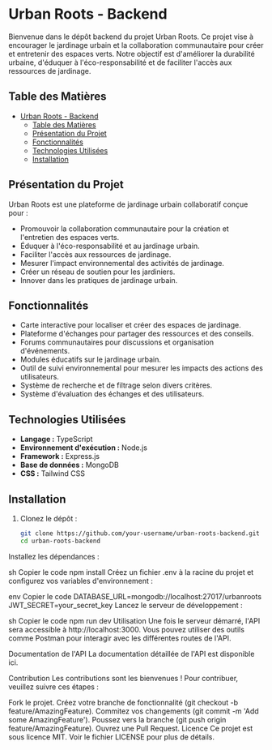 # Urban Roots - Backend

Bienvenue dans le dépôt backend du projet Urban Roots. Ce projet vise à encourager le jardinage urbain et la collaboration communautaire pour créer et entretenir des espaces verts. Notre objectif est d'améliorer la durabilité urbaine, d'éduquer à l'éco-responsabilité et de faciliter l'accès aux ressources de jardinage.

## Table des Matières

- [Urban Roots - Backend](#urban-roots---backend)
  - [Table des Matières](#table-des-matières)
  - [Présentation du Projet](#présentation-du-projet)
  - [Fonctionnalités](#fonctionnalités)
  - [Technologies Utilisées](#technologies-utilisées)
  - [Installation](#installation)

## Présentation du Projet

Urban Roots est une plateforme de jardinage urbain collaboratif conçue pour :

- Promouvoir la collaboration communautaire pour la création et l'entretien des espaces verts.
- Éduquer à l'éco-responsabilité et au jardinage urbain.
- Faciliter l'accès aux ressources de jardinage.
- Mesurer l'impact environnemental des activités de jardinage.
- Créer un réseau de soutien pour les jardiniers.
- Innover dans les pratiques de jardinage urbain.

## Fonctionnalités

- Carte interactive pour localiser et créer des espaces de jardinage.
- Plateforme d'échanges pour partager des ressources et des conseils.
- Forums communautaires pour discussions et organisation d'événements.
- Modules éducatifs sur le jardinage urbain.
- Outil de suivi environnemental pour mesurer les impacts des actions des utilisateurs.
- Système de recherche et de filtrage selon divers critères.
- Système d'évaluation des échanges et des utilisateurs.

## Technologies Utilisées

- **Langage :** TypeScript
- **Environnement d'exécution :** Node.js
- **Framework :** Express.js
- **Base de données :** MongoDB
- **CSS :** Tailwind CSS

## Installation

1. Clonez le dépôt :
   ```sh
   git clone https://github.com/your-username/urban-roots-backend.git
   cd urban-roots-backend
Installez les dépendances :

sh
Copier le code
npm install
Créez un fichier .env à la racine du projet et configurez vos variables d'environnement :

env
Copier le code
DATABASE_URL=mongodb://localhost:27017/urbanroots
JWT_SECRET=your_secret_key
Lancez le serveur de développement :

sh
Copier le code
npm run dev
Utilisation
Une fois le serveur démarré, l'API sera accessible à http://localhost:3000. Vous pouvez utiliser des outils comme Postman pour interagir avec les différentes routes de l'API.

Documentation de l'API
La documentation détaillée de l'API est disponible ici.

Contribution
Les contributions sont les bienvenues ! Pour contribuer, veuillez suivre ces étapes :

Fork le projet.
Créez votre branche de fonctionnalité (git checkout -b feature/AmazingFeature).
Commitez vos changements (git commit -m 'Add some AmazingFeature').
Poussez vers la branche (git push origin feature/AmazingFeature).
Ouvrez une Pull Request.
Licence
Ce projet est sous licence MIT. Voir le fichier LICENSE pour plus de détails.